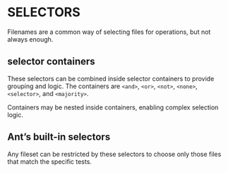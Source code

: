 # SELECTORS

Filenames are a common way of selecting files for operations, but not always enough.

## selector containers

These selectors can be combined inside selector containers to provide grouping and logic. The containers are `<and>`, `<or>`, `<not>`, `<none>`, `<selector>`, and `<majority>`.

Containers may be nested inside containers, enabling complex selection logic.

## Ant’s built-in selectors

Any fileset can be restricted by these selectors to choose only those files that match the specific tests.

